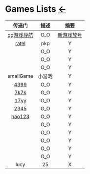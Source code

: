 # Games Lists  [←](../index.md)

| 传送门 | 描述 | 摘要 |
|:---:|:---:|:---:|
| [qq游戏导航](https://game.qzone.qq.com/?from=gameapp) | O_O | [新游戏放号](https://igame.qq.com/games/grantaccount.php) |
| [ratel](https://github.com/ainilili/ratel) | pkp | Y |
| []() | O_O | Y |
| []() | O_O | Y |
| []() | O_O | Y |
| smallGame | 小游戏 | Y |
| [4399](http://www.4399.com/) | O_O | Y |
| [7k7k](http://www.7k7k.com/) | O_O | Y |
| [17yy](http://www.17yy.com/) | O_O | Y |
| [2345](https://xiaoyouxi.2345.com/) | O_O | Y |
| [hao123](http://xyx.hao123.com/) | O_O | Y |
| []() | O_O | Y |
| []() | O_O | Y |
| []() | O_O | Y |
| []() | O_O | Y |
| []() | O_O | Y |
| lucy | 25 | X |
